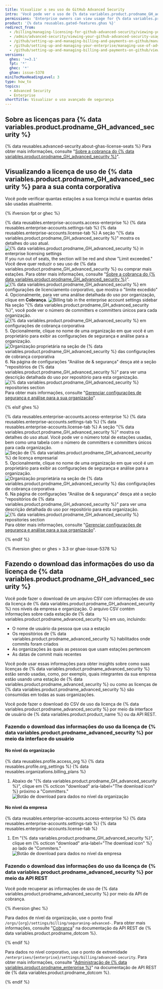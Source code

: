 ```yaml
---
title: Visualizar o seu uso do GitHub Advanced Security
intro: 'Você pode ver o uso de {% data variables.product.prodname_GH_advanced_security %} para a sua empresa.'
permissions: 'Enterprise owners can view usage for {% data variables.product.prodname_GH_advanced_security %}.'
product: '{% data reusables.gated-features.ghas %}'
redirect_from:
  - /billing/managing-licensing-for-github-advanced-security/viewing-your-github-advanced-security-usage
  - /admin/advanced-security/viewing-your-github-advanced-security-usage
  - /github/setting-up-and-managing-billing-and-payments-on-github/managing-licensing-for-github-advanced-security/viewing-your-github-advanced-security-usage
  - /github/setting-up-and-managing-your-enterprise/managing-use-of-advanced-security-for-organizations-in-your-enterprise-account
  - /github/setting-up-and-managing-billing-and-payments-on-github/viewing-your-github-advanced-security-usage
versions:
  ghes: '>=3.1'
  fpt: '*'
  ghec: '*'
  ghae: issue-5378
miniTocMaxHeadingLevel: 3
type: how_to
topics:
  - Advanced Security
  - Enterprise
shortTitle: Visualizar o uso avançado de segurança
---
```


## Sobre as licenças para {% data variables.product.prodname_GH_advanced_security %}

{% data reusables.advanced-security.about-ghas-license-seats %} Para obter mais informações, consulte "[Sobre a cobrança do {% data variables.product.prodname_GH_advanced_security %}](/billing/managing-billing-for-github-advanced-security/about-billing-for-github-advanced-security)".

## Visualizando a licença de uso de {% data variables.product.prodname_GH_advanced_security %} para a sua conta corporativa

Você pode verificar quantas estações a sua licença inclui e quantas delas são usadas atualmente.

{% ifversion fpt or ghec %}

{% data reusables.enterprise-accounts.access-enterprise %}
{% data reusables.enterprise-accounts.settings-tab %}
{% data reusables.enterprise-accounts.license-tab %}
   A seção "{% data variables.product.prodname_GH_advanced_security %}" mostra os detalhes do uso atual. ![{% data variables.product.prodname_GH_advanced_security %} in enterprise licensing settings](/assets/images/help/enterprises/enterprise-licensing-tab-ghas.png) If you run out of seats, the section will be red and show "Limit exceeded." Você deve quer reduzir o seu uso de {% data variables.product.prodname_GH_advanced_security %} ou comprar mais estações. Para obter mais informações, consulte "[Sobre a cobrança do {% data variables.product.prodname_GH_advanced_security %}](/billing/managing-billing-for-github-advanced-security/about-billing-for-github-advanced-security#getting-the-most-out-of-github-advanced-security)". ![{% data variables.product.prodname_GH_advanced_security %} em configurações de licenciamento corporativo, que mostra o "limite excedido"](/assets/images/help/enterprises/enterprise-licensing-tab-ghas-no-seats.png)
4. Opcionalmente, para ver uma análise detalhada do uso por organização, clique em **Cobrança**. ![Billing tab in the enterprise account settings sidebar](/assets/images/help/business-accounts/settings-billing-tab.png) Na seção "{% data variables.product.prodname_GH_advanced_security %}", você pode ver o número de committers e committers únicos para cada organização. ![{% data variables.product.prodname_GH_advanced_security %} em configurações de cobrança corporativa](/assets/images/help/billing/ghas-orgs-list-enterprise-dotcom.png)
5. Opcionalmente, clique no nome de uma organização em que você é um proprietário para exibir as configurações de segurança e análise para a organização. ![Organização proprietária na seção de {% data variables.product.prodname_GH_advanced_security %} das configurações de cobrança corporativa](/assets/images/help/billing/ghas-orgs-list-enterprise-click-org.png)
6. Na página de configurações "Análise de & segurança" desça até a seção "repositórios de {% data variables.product.prodname_GH_advanced_security %}" para ver uma descrição detalhada do uso por repositório para esta organização. ![{% data variables.product.prodname_GH_advanced_security %} repositories section](/assets/images/help/enterprises/settings-security-analysis-ghas-repos-list.png) Para obter mais informações, consulte "[Gerenciar configurações de segurança e análise para a sua organização](/organizations/keeping-your-organization-secure/managing-security-and-analysis-settings-for-your-organization)".

{% elsif ghes %}

{% data reusables.enterprise-accounts.access-enterprise %}
{% data reusables.enterprise-accounts.settings-tab %}
{% data reusables.enterprise-accounts.license-tab %}
   A seção "{% data variables.product.prodname_GH_advanced_security %}" mostra os detalhes do uso atual. Você pode ver o número total de estações usadas, bem como uma tabela com o número de committers e committers únicos para cada organização. ![Seção de {% data variables.product.prodname_GH_advanced_security %} de licença empresarial](/assets/images/help/billing/ghas-orgs-list-enterprise-ghes.png)
5. Opcionalmente, clique no nome de uma organização em que você é um proprietário para exibir as configurações de segurança e análise para a organização. ![Organização proprietária na seção de {% data variables.product.prodname_GH_advanced_security %} das configurações de cobrança corporativa](/assets/images/help/billing/ghas-orgs-list-enterprise-click-org.png)
6. Na página de configurações "Análise de & segurança" desça até a seção "repositórios de {% data variables.product.prodname_GH_advanced_security %}" para ver uma descrição detalhada do uso por repositório para esta organização. ![{% data variables.product.prodname_GH_advanced_security %} repositories section](/assets/images/help/enterprises/settings-security-analysis-ghas-repos-list.png) Para obter mais informações, consulte "[Gerenciar configurações de segurança e análise para a sua organização](/organizations/keeping-your-organization-secure/managing-security-and-analysis-settings-for-your-organization)".

{% endif %}

{% ifversion ghec or ghes > 3.3 or ghae-issue-5378 %}

## Fazendo o download das informações do uso da licença de {% data variables.product.prodname_GH_advanced_security %}

Você pode fazer o download de um arquivo CSV com informações de uso da licença de {% data variables.product.prodname_GH_advanced_security %} nos níveis da empresa e organização. O arquivo CSV contém informações sobre cada estação de {% data variables.product.prodname_advanced_security %} em uso, incluindo:

- O nome de usuário da pessoa que usa a estação
- Os repositórios de {% data variables.product.prodname_advanced_security %} habilitados onde commits foram criados
- As organizações às quais as pessoas que usam estações pertencem
- As datas de commit mais recentes

Você pode usar essas informações para obter insights sobre como suas licenças de {% data variables.product.prodname_advanced_security %} estão sendo usadas, como, por exemplo, quais integrantes da sua empresa estão usando uma estação de {% data variables.product.prodname_advanced_security %} ou como as licenças de {% data variables.product.prodname_advanced_security %} são consumidas em todas as suas organizações.

Você pode fazer o download do CSV de uso da licença de {% data variables.product.prodname_advanced_security %} por meio da interface de usuário de {% data variables.product.product_name %} ou da API REST.

### Fazendo o download das informações do uso da licença de {% data variables.product.prodname_advanced_security %} por meio da interface do usuário

#### No nível da organização

{% data reusables.profile.access_org %}
{% data reusables.profile.org_settings %}
{% data reusables.organizations.billing_plans %}
1. Abaixo de "{% data variables.product.prodname_GH_advanced_security %}", clique em {% octicon "download" aria-label="The download icon" %} próximo a "Committers." ![Botão de download para dados no nível da organização](/assets/images/help/billing/download-organization-GHAS-usage-data.png)

#### No nível da empresa

{% data reusables.enterprise-accounts.access-enterprise %}
{% data reusables.enterprise-accounts.settings-tab %}
{% data reusables.enterprise-accounts.license-tab %}
1. Em "{% data variables.product.prodname_GH_advanced_security %}", clique em {% octicon "download" aria-label="The download icon" %} ao lado de "Commiters." ![Botão de download para dados no nível da empresa](/assets/images/help/billing/download-enterprise-GHAS-usage-data.png)

### Fazendo o download das informações do uso da licença de {% data variables.product.prodname_advanced_security %} por meio da API REST

Você pode recuperar as informações de uso de {% data variables.product.prodname_advanced_security %} por meio da API de cobrança.

{% ifversion ghec %}

Para dados de nível da organização, use o ponto final `/orgs/{org}/settings/billing/seguraning-advanced-`. Para obter mais informações, consulte "[Cobrança](/rest/reference/billing#get-github-advanced-security-active-committers-for-an-organization)" na documentação da API REST de {% data variables.product.prodname_dotcom %}.

{% endif %}

Para dados no nível corporativo, use o ponto de extremidade `/enterprises/{enterprise}/settings/billing/advanced-security`. Para obter mais informações, consulte "[Administração de {% data variables.product.prodname_enterprise %}](/rest/reference/enterprise-admin#get-github-advanced-security-active-committers-for-an-enterprise)" na documentação de API REST de {% data variables.product.prodname_dotcom %}.

{% endif %}
